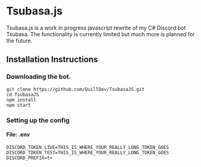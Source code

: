 # Tsubasa.js
Tsubasa.js is a work in progress javascript rewrite of my C# Discord bot Tsubasa. The functionality 
is currently limited but much more is planned for the future.

## Installation Instructions

### Downloading the bot.
```
git clone https://github.com/QuillDev/TsubasaJS.git
cd TsubasaJS
npm install
npm start
```
### Setting up the config
#### File: .env
```
DISCORD_TOKEN_LIVE=THIS_IS_WHERE_YOUR_REALLY_LONG_TOKEN_GOES
DISCORD_TOKEN_TEST=THIS_IS_WHERE_YOUR_REALLY_LONG_TOKEN_GOES
DISCORD_PREFIX=t>
```